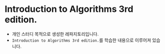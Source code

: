 # Introduction to Algorithms 3rd edition.

* 개인 스터디 목적으로 생성한 레파지토리입니다.
* `Introduction to Algorithms 3rd edition.`를 학습한 내용으로 이루어져 있습니다.
